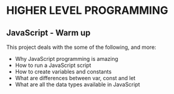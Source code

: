 # HIGHER LEVEL PROGRAMMING

## JavaScript - Warm up

This project deals with the some of the following, and more:
- Why JavaScript programming is amazing
- How to run a JavaScript script
- How to create variables and constants
- What are differences between var, const and let
- What are all the data types available in JavaScript
